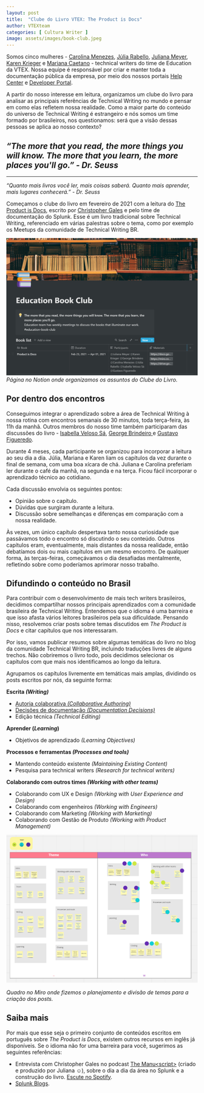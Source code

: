 ```yaml
---
layout: post
title:  "Clube do Livro VTEX: The Product is Docs"
author: VTEXteam
categories: [ Cultura Writer ]
image: assets/images/book-club.jpeg
---
```


Somos cinco mulheres - [Carolina Menezes](https://www.linkedin.com/in/carolinamnz/), [Júlia Rabello](https://www.linkedin.com/in/juliarabello/), [Juliana Meyer](https://www.linkedin.com/in/oijulianameyer/), [Karen Krieger](https://www.linkedin.com/in/karen-krieger-derraik/) e [Mariana Caetano](https://www.linkedin.com/in/marianacaetanop/) - technical writers do time de Education da VTEX. Nossa equipe é responsável por criar e manter toda a documentação pública da empresa, por meio dos nossos portais [Help Center](https://help.vtex.com/) e [Developer Portal](developers.vtex.com). 

A partir do nosso interesse em leitura, organizamos um clube do livro para analisar as principais referências de Technical Writing no mundo e pensar em como elas refletem nossa realidade. Como a maior parte do conteúdo do universo de Technical Writing é estrangeiro e nós somos um time formado por brasileiros, nos questionamos: será que a visão dessas pessoas se aplica ao nosso contexto?


## _“The more that you read, the more things you will know. The more that you learn, the more places you'll go.” - Dr. Seuss_
________________________________________________________________________________
_“Quanto mais livros você ler, mais coisas saberá. Quanto mais aprender, mais lugares conhecerá.” - Dr. Seuss_

Começamos o clube do livro em fevereiro de 2021 com a leitura do [The Product is Docs](https://www.splunk.com/en_us/blog/splunklife/the-product-is-docs.html), escrito por [Christopher Gales](https://www.splunk.com/en_us/blog/author/cgales.html) e pelo time de documentação do Splunk. Esse é um livro tradicional sobre Technical Writing, referenciado em várias palestras sobre o tema, como por exemplo os Meetups da comunidade de Technical Writing BR.


![VTEX Education team - Clube do livro](/assets/images/book-club-notion.png)
_Página no Notion onde organizamos os assuntos do Clube do Livro._


## Por dentro dos encontros

Conseguimos integrar o aprendizado sobre a área de Technical Writing à nossa rotina com encontros semanais de 30 minutos, toda terça-feira, às 11h da manhã. Outros membros do nosso time também participaram das discussões do livro - [Isabella Veloso Sá](https://www.linkedin.com/in/isabellaveloso/), [George Brindeiro ](https://www.linkedin.com/in/georgebrindeiro/)e [Gustavo Figueredo](https://www.linkedin.com/in/gustavo-figueredo-912720127/). 

Durante 4 meses, cada participante se organizou para incorporar a leitura ao seu dia a dia.  Júlia, Mariana e Karen liam os capítulos da vez durante o final de semana, com uma boa xícara de chá. Juliana e Carolina preferiam ler durante o café da manhã, na segunda e na terça. Ficou fácil incorporar o aprendizado técnico ao cotidiano. 

Cada discussão envolvia os seguintes pontos:

* Opinião sobre o  capítulo.
* Dúvidas que surgiram durante a leitura. 
* Discussão sobre semelhanças e diferenças em comparação com a nossa realidade.

Às vezes, um único capítulo despertava tanto nossa curiosidade que passávamos todo o encontro só discutindo o seu conteúdo. Outros capítulos eram, eventualmente, mais distantes da nossa realidade, então debatíamos dois ou mais  capítulos em um mesmo encontro. De qualquer forma, às terças-feiras, começávamos o dia desafiadas mentalmente, refletindo sobre como poderíamos aprimorar nosso trabalho.  


## Difundindo o conteúdo no Brasil

Para contribuir com o desenvolvimento de mais tech writers brasileiros, decidimos compartilhar nossos principais aprendizados com a comunidade brasileira de Technical Writing. Entendemos que o idioma é uma barreira e que isso afasta vários leitores brasileiros pela sua dificuldade. Pensando nisso, resolvemos criar posts sobre temas discutidos em _The Product is Docs_ e citar capítulos que nos interessaram. 

Por isso, vamos publicar resumos sobre algumas temáticas do livro no blog da comunidade Technical Writing BR, incluindo traduções livres de alguns trechos. Não cobriremos o livro todo, pois decidimos selecionar os capítulos com que mais nos identificamos ao longo da leitura.

Agrupamos os capítulos livremente em temáticas mais amplas, dividindo os posts escritos por nós, da seguinte forma:

**Escrita _(Writing)_**

* [Autoria colaborativa _(Collaborative Authoring)_](https://techwriting.com.br/VTEX-book-club-autoria-colaborativa/)  
* [Decisões de documentação _(Documentation Decisions)_](https://techwriting.com.br/VTEX-book-club-decisoes-de-documentacao)  
* Edição técnica _(Technical Editing)_ 


**Aprender (_Learning_)**

* Objetivos de aprendizado _(Learning Objectives)_

**Processos e ferramentas _(Processes and tools)_**

* Mantendo conteúdo existente _(Maintaining Existing Content)_
* Pesquisa para technical writers _(Research for technical writers)_

**Colaborando com outros times _(Working with other teams)_**

* Colaborando com UX e Design _(Working with User Experience and Design)_
* Colaborando com engenheiros _(Working with Engineers)_
* Colaborando com Marketing _(Working with Marketing)_
* Colaborando com Gestão de Produto _(Working with Product Management)_


![VTEX Education team - Quadro no Miro](/assets/images/book-club-miro.png)

_Quadro no Miro onde fizemos o planejamento e divisão de temas para a criação dos posts._


## Saiba mais

Por mais que esse seja o primeiro conjunto de conteúdos escritos em português sobre _The Product is Docs_, existem outros recursos em inglês já disponíveis. Se o idioma não for uma barreira para você, sugerimos as seguintes referências:

* Entrevista com Christopher Gales no podcast [The Manu&lt;script&gt;](https://themanuscript.co/) (criado e produzido por Juliana ☺️), sobre o dia a dia da área no Splunk e a construção do livro. [Escute no Spotify](https://open.spotify.com/episode/7cjKyKjtBR9lqLE2ujbBi1). 
* [Splunk Blogs](https://www.splunk.com/en_us/blog).

